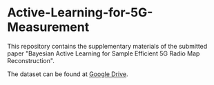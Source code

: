 # Active-Learning-for-5G-Measurement
This repository contains the supplementary materials of the submitted paper "Bayesian Active Learning for Sample Efficient 5G Radio Map Reconstruction". 

The dataset can be found at [Google Drive](https://drive.google.com/drive/folders/1ro8RmEkCjv5bQS_G6dooizRhII21SWDg?usp=sharing).
